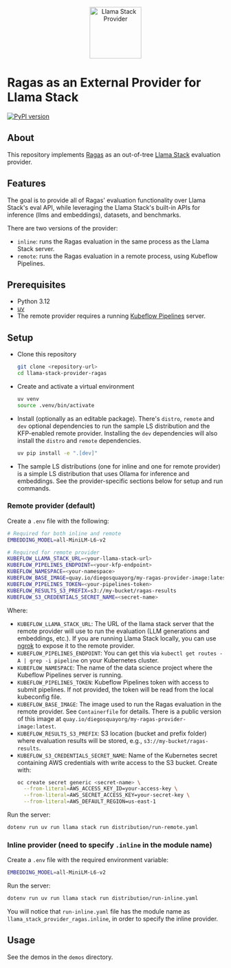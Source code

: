 <p align="center">
  <img src="https://raw.githubusercontent.com/trustyai-explainability/llama-stack-provider-ragas/main/docs/_static/provider-logo.png" alt="Llama Stack Provider" height="120">
</p>

# Ragas as an External Provider for Llama Stack

[![PyPI version](https://img.shields.io/pypi/v/llama_stack_provider_ragas.svg)](https://pypi.org/project/llama-stack-provider-ragas/)


## About
This repository implements [Ragas](https://github.com/explodinggradients/ragas) as an out-of-tree [Llama Stack](https://github.com/meta-llama/llama-stack) evaluation provider.

## Features
The goal is to provide all of Ragas' evaluation functionality over Llama Stack's eval API, while leveraging the Llama Stack's built-in APIs for inference (llms and embeddings), datasets, and benchmarks.

There are two versions of the provider:
- `inline`: runs the Ragas evaluation in the same process as the Llama Stack server.
- `remote`: runs the Ragas evaluation in a remote process, using Kubeflow Pipelines.

## Prerequisites
- Python 3.12
- [uv](https://docs.astral.sh/uv/)
- The remote provider requires a running [Kubeflow Pipelines](https://www.kubeflow.org/docs/components/pipelines) server.

## Setup
- Clone this repository
    ```bash
    git clone <repository-url>
    cd llama-stack-provider-ragas
    ```

- Create and activate a virtual environment
    ```bash
    uv venv
    source .venv/bin/activate
    ```

- Install (optionally as an editable package). There's `distro`, `remote` and `dev` optional dependencies to run the sample LS distribution and the KFP-enabled remote provider. Installing the `dev` dependencies will also install the `distro` and `remote` dependencies.
    ```bash
    uv pip install -e ".[dev]"
    ```
- The sample LS distributions (one for inline and one for remote provider) is a simple LS distribution that uses Ollama for inference and embeddings. See the provider-specific sections below for setup and run commands.

### Remote provider (default)

Create a `.env` file with the following:
```bash
# Required for both inline and remote
EMBEDDING_MODEL=all-MiniLM-L6-v2

# Required for remote provider
KUBEFLOW_LLAMA_STACK_URL=<your-llama-stack-url>
KUBEFLOW_PIPELINES_ENDPOINT=<your-kfp-endpoint>
KUBEFLOW_NAMESPACE=<your-namespace>
KUBEFLOW_BASE_IMAGE=quay.io/diegosquayorg/my-ragas-provider-image:latest
KUBEFLOW_PIPELINES_TOKEN=<your-pipelines-token>
KUBEFLOW_RESULTS_S3_PREFIX=s3://my-bucket/ragas-results
KUBEFLOW_S3_CREDENTIALS_SECRET_NAME=<secret-name>
```

Where:
- `KUBEFLOW_LLAMA_STACK_URL`: The URL of the llama stack server that the remote provider will use to run the evaluation (LLM generations and embeddings, etc.). If you are running Llama Stack locally, you can use [ngrok](https://ngrok.com/) to expose it to the remote provider.
- `KUBEFLOW_PIPELINES_ENDPOINT`: You can get this via `kubectl get routes -A | grep -i pipeline` on your Kubernetes cluster.
- `KUBEFLOW_NAMESPACE`: The name of the data science project where the Kubeflow Pipelines server is running.
- `KUBEFLOW_PIPELINES_TOKEN`: Kubeflow Pipelines token with access to submit pipelines. If not provided, the token will be read from the local kubeconfig file.
- `KUBEFLOW_BASE_IMAGE`: The image used to run the Ragas evaluation in the remote provider. See `Containerfile` for details. There is a public version of this image at `quay.io/diegosquayorg/my-ragas-provider-image:latest`.
- `KUBEFLOW_RESULTS_S3_PREFIX`: S3 location (bucket and prefix folder) where evaluation results will be stored, e.g., `s3://my-bucket/ragas-results`.
- `KUBEFLOW_S3_CREDENTIALS_SECRET_NAME`: Name of the Kubernetes secret containing AWS credentials with write access to the S3 bucket. Create with:
  ```bash
  oc create secret generic <secret-name> \
    --from-literal=AWS_ACCESS_KEY_ID=your-access-key \
    --from-literal=AWS_SECRET_ACCESS_KEY=your-secret-key \
    --from-literal=AWS_DEFAULT_REGION=us-east-1
  ```

Run the server:
```bash
dotenv run uv run llama stack run distribution/run-remote.yaml
```

### Inline provider (need to specify `.inline` in the module name)

Create a `.env` file with the required environment variable:
```bash
EMBEDDING_MODEL=all-MiniLM-L6-v2
```

Run the server:
```bash
dotenv run uv run llama stack run distribution/run-inline.yaml
```

You will notice that `run-inline.yaml` file has the module name as `llama_stack_provider_ragas.inline`, in order to specify the inline provider.

## Usage
See the demos in the `demos` directory.

